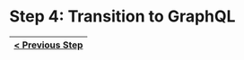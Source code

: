 # Step 4: Transition to GraphQL

[//]: # (head-end)




[//]: # (foot-start)

[{]: <helper> (navStep)

| [< Previous Step](https://github.com/Urigo/WhatsApp-Clone-Client-React/tree/step-by-step-final@next/.tortilla/manuals/views/step3.md) |
|:----------------------|

[}]: #
